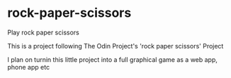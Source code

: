 # rock-paper-scissors
Play rock paper scissors

This is a project following The Odin Project's 'rock paper scissors' Project

I plan on turnin this little project into a full graphical game as a web app, phone app etc
